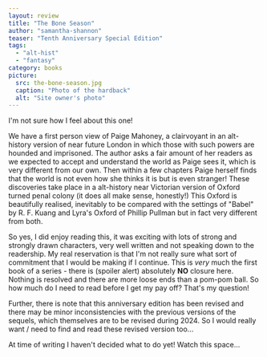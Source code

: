 ```yaml
---
layout: review
title: "The Bone Season"
author: "samantha-shannon"
teaser: "Tenth Anniversary Special Edition"
tags:
  - "alt-hist"
  - "fantasy"
category: books
picture:
  src: the-bone-season.jpg
  caption: "Photo of the hardback"
  alt: "Site owner's photo"
---
```

I'm not sure how I feel about this one!

We have a first person view of Paige Mahoney, a clairvoyant in an alt-history version of near future London in which those 
with such powers are hounded and imprisoned. The author asks a fair amount of her readers as we expected to accept
and understand the world as Paige sees it, which is very different from our own. Then within a few chapters Paige
herself finds that the world is not even how she thinks it is but is even stranger! These discoveries take place
in a alt-history near Victorian version of Oxford turned penal colony (it does all make sense, honestly!) This
Oxford is beautifully realised, inevitably to be compared with the settings of "Babel" by R. F. Kuang
and Lyra's Oxford of Phillip Pullman but in fact very different from both.

So yes, I did enjoy reading this, it was exciting with lots of strong and strongly drawn characters,
very well written and not speaking down to the readership. My real reservation is that I'm not really sure
what sort of commitment that I would be making if I continue. This is *very* much the first book
of a series - there is (spoiler alert) absolutely **NO** closure here. Nothing is resolved and
there are more loose ends than a pom-pom ball. So how much do I need to read before I get my
pay off? That's my question!

Further, there is note that this anniversary edition has been revised and there may be minor
inconsistencies with the previous versions of the sequels, which themselves are to be
revised during 2024. So I would really want / need to find and read these revised version too...

At time of writing I haven't decided what to do yet! Watch this space...